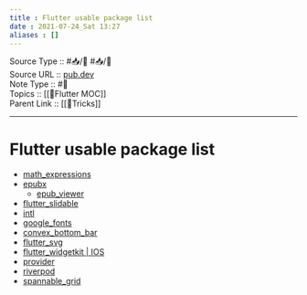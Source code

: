 ```yaml
---
title : Flutter usable package list
date : 2021-07-24_Sat 13:27
aliases : []
---
```

Source Type :: #📥/📄 #📥/💭 <br>
Source URL :: [pub.dev](https://pub.dev)<br>
Note Type :: #📝 <br>
Topics :: [[🍃Flutter MOC]]<br>
Parent Link :: [[🍃Tricks]]<br>

---
# Flutter usable package list
- [math_expressions](https://pub.dev/packages/math_expressions)
- [epubx](https://pub.dev/packages/epubx)
	- [epub_viewer](https://pub.dev/packages/epub_viewer)
- [flutter_slidable](https://pub.dev/packages/flutter_slidable)
- [intl](https://pub.dev/packages/intl)
- [google_fonts](https://pub.dev/packages/google_fonts)
- [convex_bottom_bar](https://pub.dev/packages/convex_bottom_bar)
- [flutter_svg](https://pub.dev/packages/flutter_svg)
- [flutter_widgetkit | IOS](https://pub.dev/packages/flutter_widgetkit)
- [provider](https://pub.dev/packages/provider)
- [riverpod](https://pub.dev/packages/riverpod)
- [spannable_grid](https://pub.dev/packages/spannable_grid)
